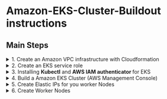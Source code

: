 # Amazon-EKS-Cluster-Buildout instructions



## Main Steps
<details>
  <summary> 1. Create an Amazon VPC infrastructure with Cloudformation </summary>
  
#### Build a VPC for EKS using AWS EKS VPC Sample template
What this section builds using AWS Cloudformation...

![](images/EKS-Cluster-VPC.PNG)

* Open the IAM console at https://console.aws.amazon.com/cloudformation/home?region=us-east-2#

      (you choose whatever region you want - I chose Ohio)
* Choose **Create stack**
* On the create a stack page, find **Amazon S3 URL*** adn enter the URL below & next
```
    https://amazon-eks.s3-us-west-2.amazonaws.com/cloudformation/2018-11-07/amazon-eks-vpc-sample.yaml
```
* Enter a **Stack Name** like  \<EKS-sample-vpc\> then  ``` Next ```      ``` Next ```     ``` Create Stack ```

to check that this is the latest verion of the template [Amazon EKS Cloudformation VPC template](https://amazon-eks.s3-us-west-2.amazonaws.com/cloudformation/2018-11-07/amazon-eks-vpc-sample.yaml) 
</details>

<details>
  <summary> 2. Create an EKS service role </summary>
  
 #### In this Section we Create an IAM ROLE to manage EKS service access
 
* Open the IAM console at https://console.aws.amazon.com/iam/ .
* Choose Roles, then **``` Create role ```** .
* Choose **EKS** from the list of services then **EKS - Cluster** for your use case, and then  ```Next: Permissions``` .
* Choose  ``` Next: Tags ``` , ``` Next: Review ``` 
* Enter **Role name** \<Your EKS Role Name\>  and then ``` Create role ``
* On the Roles main page Choose the newly created \<Your EKS Role Name\>
* Choose ``` Attach Policies ```. Add permissions to \<**Your EKS Role Name**\>
* Filter policies for  ``` AmazonEKSServicePolicy  ```  add a Check next to ** AmazonEKSServicePolicy**  then ``` Attach policy```  

  <details>
  <summary> <B> Create an EKS service role (AWS CLI)</B> </summary>
 
  You can do this in a single step using the AWS CLI instead of the AWS Console:

  ```sh
  # get your account ID
  ACCOUNT_ID=$(aws sts get-caller-identity --output text --query 'Account')

  # define a role trust policy that opens the role to users in your account (limited by IAM policy)
  POLICY=$(echo -n '{"Version":"2012-10-17","Statement":[{"Effect":"Allow","Principal":{"AWS":"arn:aws:iam::'; echo -n "$ACCOUNT_ID"; echo -n     ':root"},"Action":"sts:AssumeRole","Condition":{}}]}')

  # create a role named KubernetesAdmin (will print the new role's ARN)
  aws iam create-role \
    --role-name KubernetesAdmin \
    --description "Kubernetes administrator role (for AWS IAM Authenticator for Kubernetes)." \
    --assume-role-policy-document "$POLICY" \
    --output text \
    --query 'Role.Arn'
  ```

  </details>

</details>

<details>
  <summary> 3. Installing <B>Kubectl</B> and <B>AWS IAM authenticator </B>for EKS </summary>

  <details><summary> For <B>linux</B> Systems </summary>

  #### To install kubectl on linux systems
  **Kubernetes 1.18**
  ```
  {
    mkdir $HOME/bin
    curl -o kubectl https://amazon-eks.s3.us-west-2.amazonaws.com/1.18.9/2020-11-02/bin/linux/amd64/kubectl
    chmod +x .kubectl $HOME/bin/kubectl
    export PATH=$HOME/bin:$PATH
    echo 'export PATH=$HOME/bin:$PATH' >> ~/.bashrc
  }
  ```

  #### To install aws-iam-authenticator on Linux

  A tool to use AWS IAM credentials to authenticate to a Kubernetes cluster. If you are building a Kubernetes installer on AWS, AWS IAM Authenticator for Kubernetes can simplify your bootstrap process. You won't need to somehow smuggle your initial admin credential securely out of your newly installed cluster. Instead, you can create a dedicated 
  ```KubernetesAdmin``` role at cluster provisioning time and set up Authenticator to allow cluster administrator logins.


  Download the Amazon EKS vended aws-iam-authenticator binary from Amazon S3.

  ```
  {
    curl -o aws-iam-authenticator https://amazon-eks.s3.us-west-2.amazonaws.com/1.18.8/2020-09-18/bin/linux/amd64/aws-iam-authenticator
    chmod +x ./aws-iam-authenticator
    cp ./aws-iam-authenticator $HOME/bin/aws-iam-authenticator
    aws-iam-authenticator help
  }
  ```

  #### Configure kubectl for EKS 
  
  Update AWS CLI to the latest version direct from AWS
  1. Pull down pip installer

    ```
    python get-oio.py -user
    pip install awscli --upgrade --user
    export PATH=$HOME/.local/bin:$PATH
    echo 'export PATH=$HOME/.local/bin:$PATH' >> ~/.bshrc
    aws eks update-kubeconfig --name <clustername>
    kubectl config view
    kubectl get svc
    ```

  </details>

  <details><summary> For <B>Windows</B> systems  </summary>

  ### To install kubectl on Windows
  * Open a PowerShell terminal window and download the Amazon EKS vended kubectl binary for your cluster's Kubernetes 1.18 version from Amazon S3:
  * The PowerShell script does the following:
  1. Downloads the kubectl.exe executable 
  2. If needed, it creates a new ``` bin``` directory for your kubernetes command line binaries in the currently logged on users home directory. 
  3. Copy the ```kubectl.exe``` executable the ```bin``` directory.
  4. If needed, appends system PATH environment variable with the bin directory and adds the directory if it's missing from the path.
  ```
  curl -o kubectl.exe https://amazon-eks.s3.us-west-2.amazonaws.com/1.18.9/2020-11-02/bin/windows/amd64/kubectl.exe
  
  if (!(Test-Path $env:HOMEPATH/bin)) {mkdir $Env:HOMEPATH + '\bin'} # check if bin exists. create bin if it does not
  Move-Item .\kubectl.exe .\bin\
  $newPath = $Env:HOMEPATH+'\bin'
  if (!(($Env:path).Replace("\","_") -match (($Env:HOMEPATH + '\bin')).Replace("\","_"))) {
      if ($Env:path -notmatch ';\$') { $Semi=";" } else { $Semi="" }
      Set-Item -Path Env:Path -Value ($Env:Path + $Semi + $Env:HOMEPATH + '\bin;')  
      SGet-ItemProperty -Path 'Registry::HKEY_LOCAL_MACHINE\System\CurrentControlSet\Control\Session Manager\Environment' -Name PATH -Value $newPath 
  } 
  ```

  After you install kubectl , you can verify its version with the following command:
  ```
  kubectl version --short --client
  ```
  
  ### To install aws-iam-authenticator on Windows
  []: # (original source - https://docs.aws.amazon.com/eks/latest/userguide/install-aws-iam-authenticator.html#install-iam-authenticator-windows)

  * Open a PowerShell terminal window and download the Amazon EKS vended aws-iam-authenticator binary from Amazon S3 using the command that corresponds to the Region that your cluster is in.
  * The PowerShell script does the following:
  1. Downloads the aws-iam-authenticator command line binaries 
  2. If needed, it creates a new ``` bin``` directory for your kubernetes command line binaries in the currently logged on users home directory. 
  3. Copy the ```aws-iam-authenticator.exe``` binary to your new directory.
  4. If needed, appends system PATH environment variable with the bin directory and adds the directory if it's missing from the path.
  
  ```
  curl -o aws-iam-authenticator.exe https://amazon-eks.s3.us-west-2.amazonaws.com/1.18.8/2020-09-18/bin/windows/amd64/aws-iam-authenticator.exe
 
  if (!(Test-Path $env:HOMEPATH/bin)) {mkdir $Env:HOMEPATH + '\bin'} # check if bin exists. Create bin if it does not
  Move-Item .\aws-iam-authenticator.exe .\bin\
  $newPath = $Env:HOMEPATH+'\bin'
  if (!(($Env:path).Replace("\","_") -match (($Env:HOMEPATH + '\bin')).Replace("\","_"))) {
      if ($Env:path -notmatch ';\$') { $Semi=";" } else { $Semi="" }
      Set-Item -Path Env:Path -Value ($Env:Path + $Semi + $Env:HOMEPATH + '\bin;')  
      SGet-ItemProperty -Path 'Registry::HKEY_LOCAL_MACHINE\System\CurrentControlSet\Control\Session Manager\Environment' -Name PATH -Value $newPath 
  } 
  ```

  Test that the aws-iam-authenticator binary works.
  ```
  aws-iam-authenticator help
  ```
  #### Configure kubectl for EKS 
  Update AWS CLI to the latest version direct from AWS
      Download and run the MSI installer at [https://awscli.amazonaws.com/AWSCLIV2.msi](https://awscli.amazonaws.com/AWSCLIV2.msi)
  From a powershell command prompt enter the following:
  ```
  aws eks update-kubeconfig -name <cluster name>
  kubectl config view
  kubectl get svc
  ```

  </details>
  
  <details><summary> For <B>Apple </B>systems  </summary>

  **Yea Right!** - Like I'd do directions on how to do this for a MAC

  </details>
</details>

<details>
  <summary> 4. Build a Amazon EKS Cluster (AWS Management Console)</summary>
  
   #### Steps to Create the EKS Cluster
 
   * Log into the AWS Console
   * On the AWS Console go to [Elastic Kubernetes Services](https://us-east-2.console.aws.amazon.com/eks/home?region=us-east-2#/home)
   * At __Create EKS cluster__ enter your cluster name \<EKS-Cluster\>, then   ```  Next Step ```
   1. Cluster Configuration 
      + Pick the Kubernetes Version  ``` 1.18 ```
      + Cluster Service Role   ``` <Project>-eksrole ```
   2. Networking
     + **VPC info**  Pick the VPC you made in step #1
     + **Subnets**  Pick all three of the subnets created with the VPC
     + leave **Public** for Cluster endpoint access
     + Next  Next  Create 


  <details>
    <summary> Create the EKS Cluster using <B>eksctl</B> </summary>
  some stuffs gotta be here
    <details>
      <summary> Install eksctl on windows </summary>

   **To install or upgrade eksctl on Windows using Chocolatey**

   If you do not already have Chocolatey installed on your Windows system, see [Installing Chocolatey.](https://chocolatey.org/install)

   Install or upgrade eksctl .

   Install the binaries with the following command:
    ```
    chocolatey install -y eksctl 
    ```
   If they are already installed, run the following command to upgrade:
    ```
    chocolatey upgrade -y eksctl 
    ```
   Test that your installation was successful with the following command.
    ```
    eksctl version
    ```
    </details>
  more stuff here  
  </details>
</details>



<details>
  <summary> 5. Create Elastic IPs for you worker Nodes </summary>

#### To allocate an Elastic IP address
**Note:** By default you're limited to 5 elastic IP's per region. 

1. Open the Amazon EC2 console at [https://console.aws.amazon.com/ec2/.](https://console.aws.amazon.com/ec2/.)
2. In the navigation pane, choose **Elastic IPs**.
3. Choose **Allocate Elastic IP address**.
4. For **Scope**, choose **VPC**.
5. (VPC scope only) For **Public IPv4 address pool** choose the following:
    * **Amazon's pool of IP addresses**—If you want an IPv4 address to be allocated from Amazon's pool of IP addresses.
6. Choose **Allocate.**

#### associate an Elastic IP address with an instance

1. Open the Amazon EC2 console at [https://console.aws.amazon.com/ec2/.](https://console.aws.amazon.com/ec2/)
2. In the navigation pane, choose **Elastic IPs.**
3. Select the Elastic IP address to associate and choose **Actions, Associate Elastic IP address.**
4. For **Resource type**, choose **Instance**.
5. For instance, choose the instance with which to associate the Elastic IP address. You can also enter text to search for a specific instance.
6. (Optional) For **Private IP address**, specify a private IP address with which to associate the Elastic IP address.
7. Choose **Associate**.
</details>

<details>
  <summary> 6. Create Worker Nodes </summary>
  
  **Estimated Cost:** Hourly cost of running the ec2 servers

#### This section builds worker nodes in the VPC using a Cloudformation Script,  then attaches them to the EKS CLuster

* Open the IAM console at https://console.aws.amazon.com/cloudformation/home?region=us-east-2#
* Choose **Create stack**
* On the create a stack page, find **Amazon S3 URL*** and enter the URL below & next
```
  https://amazon-eks.s3.us-west-2.amazonaws.com/cloudformation/2020-10-29/amazon-eks-nodegroup.yaml  
```

* Enter a Stack Name ```   EKS-sample-vpc    ``` ``` Next ```   ``` Next ```  ``` Create Stack ```


  [Check here!](https://docs.aws.amazon.com/eks/latest/userguide/eks-optimized-ami.html#gpu-ami) to see if this is still the most current version 

  The AWS CloudFormation node template:  

  
|Kubernetes version 1.18.8  | x86 |
|:------------------------------------|:--|
| Region	|  AMI ID	 |
|US East (Ohio) (us-east-2)  | ami-0dc6bc43da1b962d8	|
|US East (N. Virginia) (us-east-1) | ami-0fae38e27c6113140	|
|US West (Oregon) (us-west-2)	 | ami-04f0f3d381d07e0b6 |
US West (N. California) (us-west-1)	| ami-002e04ca6d86d255e |


| Kubernetes version 1.17.11 | x86 |
|:------------------------------------|:--|
| Region	|  AMI ID	 |
| US East (Ohio) (us-east-2)          | ami-0135903686f192ffe	|
| US East (N. Virginia) (us-east-1)   |	ami-07250434f8a7bc5f1 |
| US West (Oregon) (us-west-2)	      | ami-0c62450bce8f4f57f |
| US West (N. California) (us-west-1)	| ami-05bfd72ad17ebedb8 | 

###  Filling out the form:
The **ClusterName** in your node AWS CloudFormation template must **exactly match** the name of the cluster you want your nodes to join


**TROUBLESHOOTING** the cloudformation script (because you do everything perfectly - everytime!)
* The node is not tagged as being owned by the cluster. Your nodes must have the following tag applied to them, where <cluster-name> is replaced with the name of your cluster.
  

|Key	|Value|
|:-|:-|
|kubernetes.io/cluster/<cluster-name> | owned|


* The nodes may not be able to access the cluster using a public IP address. Ensure that nodes deployed in public subnets are assigned a public IP address. If not, you can associate an elastic IP address to a node after it's launched.

If you STILL have problems go [Here](https://docs.aws.amazon.com/eks/latest/userguide/troubleshooting.html)

  

</details>

